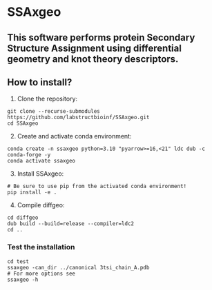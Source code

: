 # SSAxgeo

This software performs protein Secondary Structure Assignment using differential geometry and knot theory descriptors.
---

## How to install?

1. Clone the repository:
```{bash}
git clone --recurse-submodules https://github.com/labstructbioinf/SSAxgeo.git
cd SSAxgeo
```

2. Create and activate conda environment:
```{bash}
conda create -n ssaxgeo python=3.10 "pyarrow>=16,<21" ldc dub -c conda-forge -y
conda activate ssaxgeo
```

3. Install SSAxgeo:
```{bash}
# Be sure to use pip from the activated conda environment!
pip install -e .
```

4. Compile diffgeo:
```{bash}
cd diffgeo
dub build --build=release --compiler=ldc2
cd ..
```

### Test the installation

```{bash}
cd test
ssaxgeo -can_dir ../canonical 3tsi_chain_A.pdb
# For more options see
ssaxgeo -h
```

